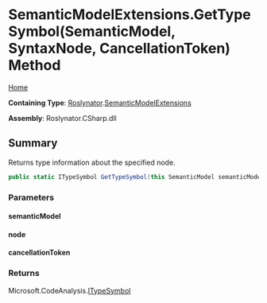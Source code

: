 <a name="_top"></a>

# SemanticModelExtensions\.GetTypeSymbol\(SemanticModel, SyntaxNode, CancellationToken\) Method

[Home](../../../README.md#_top)

**Containing Type**: [Roslynator](../../README.md#_top)\.[SemanticModelExtensions](../README.md#_top)

**Assembly**: Roslynator\.CSharp\.dll

## Summary

Returns type information about the specified node\.

```csharp
public static ITypeSymbol GetTypeSymbol(this SemanticModel semanticModel, SyntaxNode node, CancellationToken cancellationToken = default(CancellationToken))
```

### Parameters

#### semanticModel

#### node

#### cancellationToken

### Returns

Microsoft\.CodeAnalysis\.[ITypeSymbol](https://docs.microsoft.com/en-us/dotnet/api/microsoft.codeanalysis.itypesymbol)

